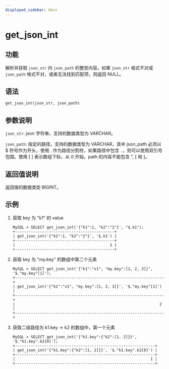 ```yaml
---
displayed_sidebar: docs
---
```


# get_json_int

## 功能

解析并获取 `json_str` 内 `json_path` 的整型内容。如果 `json_str` 格式不对或 `json_path` 格式不对，或者无法找到匹配项，则返回 NULL。

## 语法

```Haskell
get_json_int(json_str, json_path)
```

## 参数说明

`json_str`: json 字符串，支持的数据类型为 VARCHAR。

`json_path`: 指定的路径，支持的数据类型为 VARCHAR，其中 json_path 必须以 $ 符号作为开头，使用 . 作为路径分割符，如果路径中包含 `.`，则可以使用双引号包围。使用 [ ] 表示数组下标，从 0 开始，path 的内容不能包含 ", [ 和 ]。

## 返回值说明

返回值的数据类型 BIGINT。

## 示例

1. 获取 key 为 "k1" 的 value

    ```Plain Text
    MySQL > SELECT get_json_int('{"k1":1, "k2":"2"}', "$.k1");
    +--------------------------------------------+
    | get_json_int('{"k1":1, "k2":"2"}', '$.k1') |
    +--------------------------------------------+
    |                                          1 |
    +--------------------------------------------+
    ```

2. 获取 key 为 "my.key" 的数组中第二个元素

    ```Plain Text
    MySQL > SELECT get_json_int('{"k1":"v1", "my.key":[1, 2, 3]}', '$."my.key"[1]');
    +------------------------------------------------------------------+
    | get_json_int('{"k1":"v1", "my.key":[1, 2, 3]}', '$."my.key"[1]') |
    +------------------------------------------------------------------+
    |                                                                2 |
    +------------------------------------------------------------------+
    ```

3. 获取二级路径为 k1.key -> k2 的数组中，第一个元素

    ```Plain Text
    MySQL > SELECT get_json_int('{"k1.key":{"k2":[1, 2]}}', '$."k1.key".k2[0]');
    +--------------------------------------------------------------+
    | get_json_int('{"k1.key":{"k2":[1, 2]}}', '$."k1.key".k2[0]') |
    +--------------------------------------------------------------+
    |                                                            1 |
    +--------------------------------------------------------------+
    ```

